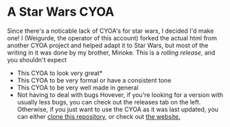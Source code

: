 # A Star Wars CYOA
Since there's a noticable lack of CYOA's for star wars, I decided I'd make one!
I (Weigurde, the operator of this account) forked the actual html from another CYOA project and helped adapt it to Star Wars, but most of the writing in it was done by my brother, Minoke.
This is a *rolling release,* and you shouldn't expect
- This CYOA to look very great*
- This CYOA to be very formal or have a consistent tone
- This CYOA to be very well made in general
- Not having to deal with bugs
Hovever, if you're looking for a version with usually less bugs, you can check out the releases tab on the left.
Otherwise, if you just want to use the CYOA as it was last updated, you can either [clone this repository](https://docs.github.com/en/github/creating-cloning-and-archiving-repositories/cloning-a-repository-from-github/cloning-a-repository#cloning-a-repository), or check out [the website.](swcyoa.github.io)
